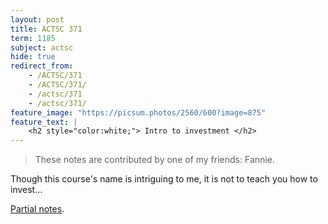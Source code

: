 ```yaml
---
layout: post
title: ACTSC 371
term: 1185
subject: actsc
hide: true
redirect_from:
    - /ACTSC/371
    - /ACTSC/371/
    - /actsc/371
    - /actsc/371/
feature_image: "https://picsum.photos/2560/600?image=875"
feature_text: |
    <h2 style="color:white;"> Intro to investment </h2>
---
```


 > These notes are contributed by one of my friends: Fannie.

Though this course's name is intriguing to me, it is not to teach you how to invest...

[Partial notes](/markdown/1185/actsc371/).
